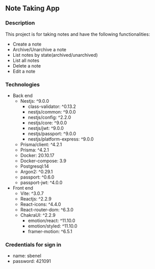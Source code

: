 ## Note Taking App
### Description
This project is for taking notes and have the following functionalities:
- Create a note
- Archive/Unarchive a note
- List notes by state(archived/unarchived) 
- List all notes
- Delete a note
- Edit a note

### Technologies
- Back end
	- Nestjs: ^9.0.0
		- class-validator: ^0.13.2
		- nestjs/common: ^9.0.0
		- nestjs/config: ^2.2.0
		- nestjs/core: ^9.0.0
		- nestjs/jwt: ^9.0.0
		- nestjs/passport: ^9.0.0
		- nestjs/platform-express: ^9.0.0
	- Prisma/client: ^4.2.1
	- Prisma: ^4.2.1 
	- Docker: 20.10.17
	- Docker-compose: 3.9
	- Postgresql:14
	- Argon2: ^0.29.1
	- passport: ^0.6.0
	- passport-jwt: ^4.0.0
- Front end
	- Vite: ^3.0.7
	- Reactjs: ^2.2.9
	- React-icons: ^4.4.0
	- React-router-dom: ^6.3.0
	- ChakraUI: ^2.2.9
		- emotion/react: ^11.10.0
		- emotion/styled: ^11.10.0
		- framer-motion: ^6.5.1

### Credentials for sign in
- name: sbenel
- password: 421091